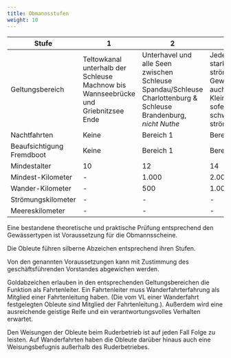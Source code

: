 ```yaml
---
title: Obmannsstufen
weight: 10
---
```


| Stufe | **1** | **2** | **3** | **4** | **5** |
|-|-|-|-|-|-|
| Geltungsbereich | Teltowkanal unterhalb der Schleuse Machnow bis Wannseebrücke und Griebnitzsee Ende | Unterhavel und alle Seen zwischen Schleuse Spandau/Schleuse Charlottenburg & Schleuse Brandenburg, *nicht Nuthe* | Jedes nicht stark strömendes Gewässer, auch Kleingewässer, sofern sie schwach strömen | Stark strömende Gewässer wie Elbe, Rhein, Oder, Weser, Donau | Meeresbefahrung |
| Nachtfahrten | Keine | Bereich 1 | Bereich 2 | Bereich 3 | Überall |
| Beaufsichtigung Fremdboot | Keine | Bereich 1 | Bereich 2 | Bereich 3 | Bereich 4 |
| Mindestalter | 10 | 12 | 14 | 14 | 16 |
| Mindest-Kilometer | - | 1.000 | 2.000 | 3.000 | 4.000 |
| Wander-Kilometer | - | 500 | 1.000 | 2.000 | 3.000 |
| Strömungskilometer | - | - | - | 1.000 | 1.000 |
| Meereskilometer | - | - | - | - | 300 |


Eine bestandene theoretische und praktische Prüfung entsprechend den Gewässertypen ist Voraussetzung für die Obmannsscheine.

Die Obleute führen silberne Abzeichen entsprechend ihren Stufen.

Von den genannten Voraussetzungen kann mit Zustimmung des geschäftsführenden Vorstandes abgewichen werden.

Goldabzeichen erlauben in den entsprechenden Geltungsbereichen die Funktion als Fahrtenleiter. Ein Fahrtenleiter muss Wanderfahrterfahrung als Mitglied  einer Fahrtenleitung haben. (Die vom VL einer Wanderfahrt festgelegten Obleute sind Mitglied der Fahrtenleitung.). Außerdem wird eine ausreichende geistige Reife und ein verantwortungsvolles Verhalten erwartet.

Den Weisungen der Obleute beim Ruderbetrieb ist auf jeden Fall Folge zu leisten. Auf Wanderfahrten haben die Obleute darüber hinaus auch eine Weisungsbefugnis außerhalb des Ruderbetriebes.
